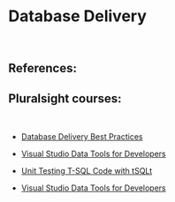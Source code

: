 Database Delivery
=================

 

References:
-----------

Pluralsight courses:
--------------------

 

-   [Database Delivery Best
    Practices](http://www.pluralsight.com/courses/database-delivery-best-practices)

-   [Visual Studio Data Tools for
    Developers](http://www.pluralsight.com/courses/visual-studio-data-tools-developers )

-   [Unit Testing T-SQL Code with
    tSQLt](https://app.pluralsight.com/library/courses/unit-testing-t-sql-tsqlt)

-   [Visual Studio Data Tools for
    Developers](https://app.pluralsight.com/library/courses/visual-studio-data-tools-developers)

     

 

 
